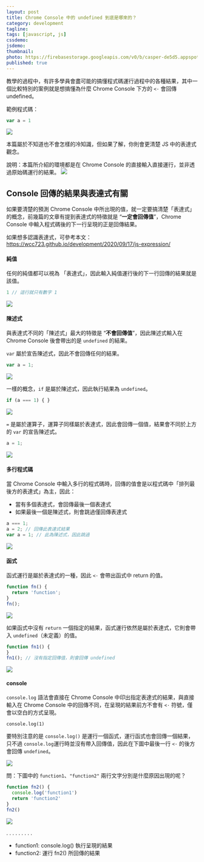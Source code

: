 ```yaml
---
layout: post
title: Chrome Console 中的 undefined 到底是哪來的？
category: development
tagline:
tags: [javascript, js]
cssdemo:
jsdemo:
thumbnail:
photo: https://firebasestorage.googleapis.com/v0/b/casper-de5d5.appspot.com/o/images%2Fblog%2Firon2020_10.jpg?alt=media&token=3c49f0d8-38a0-4581-8d63-d6c286226ac1
published: true
---
```


教學的過程中，有許多學員會盡可能的搞懂程式碼運行過程中的各種結果，其中一個比較特別的案例就是想搞懂為什麼 Chrome Console 下方的 `<·` 會回傳 undefined。

範例程式碼：
```js
var a = 1
```
![](https://firebasestorage.googleapis.com/v0/b/casper-de5d5.appspot.com/o/images%2Fblog%2F%E8%B2%BC%E4%B8%8A%E7%9A%84%E5%BD%B1%E5%83%8F_2020_9_11_%E4%B8%8B%E5%8D%881_47.png?alt=media&token=1c75bce2-a6be-46e6-82c6-a91451c57978)

本篇屬於不知道也不會怎樣的冷知識，但如果了解，你則會更清楚 JS 中的表達式觀念。

說明：本篇所介紹的環境都是在 Chrome Console 的直接輸入直接運行，並非透過原始碼運行的結果。
![](https://firebasestorage.googleapis.com/v0/b/casper-de5d5.appspot.com/o/images%2Fblog%2FE6201004-CF02-4B5B-8B85-6FC908D58B36.png?alt=media&token=8849d2ba-959b-4ff4-b643-769dd32e547a)

## Console 回傳的結果與表達式有關
如果要清楚的預測 Chrome Console 中所出現的值，就一定要搞清楚「表達式」的概念，前幾篇的文章有提到表達式的特徵就是 “**一定會回傳值**”，Chrome Console 中輸入程式碼後的下一行呈現的正是回傳結果。

如果想多認識表達式，可參考本文：https://wcc723.github.io/development/2020/09/17/js-expression/

#### 純值

任何的純值都可以視為 「表達式」，因此輸入純值運行後的下一行回傳的結果就是該值。

```js
1 // 這行就只有數字 1
```

![](https://firebasestorage.googleapis.com/v0/b/casper-de5d5.appspot.com/o/images%2Fblog%2F%E8%B2%BC%E4%B8%8A%E7%9A%84%E5%BD%B1%E5%83%8F_2020_9_11_%E4%B8%8B%E5%8D%881_51.png?alt=media&token=7eae7232-8e95-4d4e-a752-c32728df00f6)

#### 陳述式

與表達式不同的「陳述式」最大的特徵是 “**不會回傳值**”，因此陳述式輸入在 Chrome Console 後會帶出的是 `undefined` 的結果。

`var` 屬於宣告陳述式，因此不會回傳任何的結果。

```js
var a = 1;
```

![](https://firebasestorage.googleapis.com/v0/b/casper-de5d5.appspot.com/o/images%2Fblog%2F23D51B14-7756-42E5-832A-010E22D9F08B.png?alt=media&token=e0ddc3d4-b494-45db-a170-973af5e63d59)

一樣的概念，`if` 是屬於陳述式，因此執行結果為 `undefined`。 

```js
if (a === 1) { }
```

![](https://firebasestorage.googleapis.com/v0/b/casper-de5d5.appspot.com/o/images%2Fblog%2FE051247B-972A-4C40-8555-3A5C5385BB30.png?alt=media&token=6164588a-1bbd-4b64-8c22-f17fc1ed8a1b)


`=` 是屬於運算子，運算子同樣屬於表達式，因此會回傳一個值，結果會不同於上方的 `var` 的宣告陳述式。

```js
a = 1;
```

![](https://firebasestorage.googleapis.com/v0/b/casper-de5d5.appspot.com/o/images%2Fblog%2FB1FDCE20-6152-4512-A64A-2B3F06F1BCD5.png?alt=media&token=7cd9a826-7b06-403a-8665-e596766a0d8f)


#### 多行程式碼

當 Chrome Console 中輸入多行的程式碼時，回傳的值會是以程式碼中「排列最後方的表達式」為主，因此：
- 當有多個表達式，會回傳最後一個表達式
- 如果最後一個是陳述式，則會跳過僅回傳表達式

```js
a === 1;
a = 2; // 回傳此表達式結果
var a = 1; // 此為陳述式，因此跳過
```

![](https://firebasestorage.googleapis.com/v0/b/casper-de5d5.appspot.com/o/images%2Fblog%2F03CAF7FC-BA6B-45AD-BF5C-BEC729CA000D.png?alt=media&token=a2bc6ed6-60ea-4d8b-9f4c-59ba4091762e)

#### 函式

函式運行是屬於表達式的一種，因此 `<·` 會帶出函式中 return 的值。

```js
function fn() {
  return 'function';
}
fn();
```

![](https://firebasestorage.googleapis.com/v0/b/casper-de5d5.appspot.com/o/images%2Fblog%2F%E8%B2%BC%E4%B8%8A%E7%9A%84%E5%BD%B1%E5%83%8F_2020_9_11_%E4%B8%8B%E5%8D%882_09.png?alt=media&token=b4e3cd23-829e-4cb3-8c30-576fa4623cd1)

如果函式中沒有 `return` 一個指定的結果，函式運行依然是屬於表達式，它則會帶入 `undefined`（未定義）的值。

```js
function fn1() {
}
fn1(); // 沒有指定回傳值，則會回傳 undefined
```

![](https://firebasestorage.googleapis.com/v0/b/casper-de5d5.appspot.com/o/images%2Fblog%2F83B96A90-53A2-4F33-85CA-6405632ED5EA.png?alt=media&token=c30ccce8-23f1-4085-bd4e-cd80f006c5a9)

#### console
`console.log` 語法會直接在 Chrome Console 中印出指定表達式的結果，與直接輸入在 Chrome Console 中的回傳不同，在呈現的結果前方不會有  `<·` 符號，僅會以空白的方式呈現。

```
console.log(1)
```

要特別注意的是 `console.log()` 是運行一個函式，運行函式也會回傳一個結果，只不過 `console.log`運行時並沒有帶入回傳值，因此在下圖中最後一行  `<·` 的後方會回傳 `undefined`。

![](https://firebasestorage.googleapis.com/v0/b/casper-de5d5.appspot.com/o/images%2Fblog%2F33882037-2CEF-4725-97C7-A1EAD8D7AEFD.png?alt=media&token=8e65e144-cf51-4f70-aa37-831e02647f27)


問：下圖中的 `function1`、`"function2"` 兩行文字分別是什麼原因出現的呢？

```js
function fn2() {
  console.log('function1')
  return 'function2'
}
fn2()
```

![](https://firebasestorage.googleapis.com/v0/b/casper-de5d5.appspot.com/o/images%2Fblog%2FDBBCDB60-EDEA-446A-B13B-8A44D38E846C.png?alt=media&token=272332b8-53b3-4222-9a18-b82e2d643a76)


.
.
.
.
.
.
.
.
.
- function1: console.log() 執行呈現的結果
- function2: 運行 fn2() 所回傳的結果